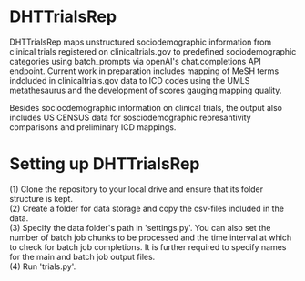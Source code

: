 # DHTTrialsRep

DHTTrialsRep maps unstructured sociodemographic information from clinical trials registered on clinicaltrials.gov to predefined sociodemographic categories using batch_prompts via openAI's chat.completions API endpoint. Current work in preparation includes mapping of MeSH terms indcluded in clinicaltrials.gov data to ICD codes using the UMLS metathesaurus and the development of scores gauging mapping quality.  

Besides sociocdemographic information on clinical trials, the output also includes US CENSUS data for sosciodemographic represantivity comparisons and preliminary ICD mappings.

# Setting up DHTTrialsRep
(1) Clone the repository to your local drive and ensure that its folder structure is kept.  
(2) Create a folder for data storage and copy the csv-files included in the data.  
(3) Specify the data folder's path in 'settings.py'. You can also set the number of batch job chunks to be processed and the time interval at which to check for batch job completions. It is further required to specify names for the main and batch job output files.  
(4) Run 'trials.py'. 
